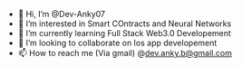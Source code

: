 - 👋 Hi, I’m @Dev-Anky07
- 👀 I’m interested in Smart COntracts and Neural Networks
- 🌱 I’m currently learning Full Stack Web3.0 Developement
- 💞️ I’m looking to collaborate on Ios app developement
- 📫 How to reach me (Via gmail) @dev.anky.b@gmail.com

<!---
Dev-Anky07/Dev-Anky07 is a ✨ special ✨ repository because its `README.md` (this file) appears on your GitHub profile.
You can click the Preview link to take a look at your changes.
--->
